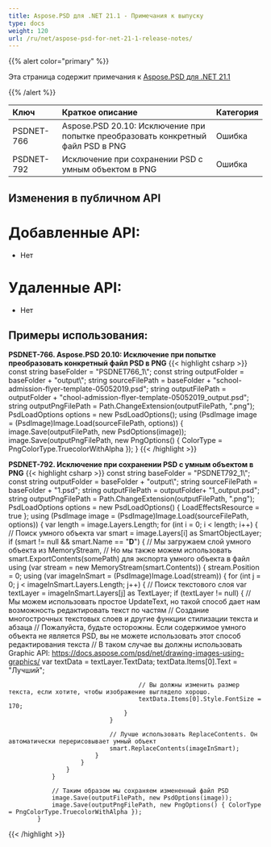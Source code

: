 ```yaml
---
title: Aspose.PSD для .NET 21.1 - Примечания к выпуску
type: docs
weight: 120
url: /ru/net/aspose-psd-for-net-21-1-release-notes/
---
```


{{% alert color="primary" %}} 

Эта страница содержит примечания к [Aspose.PSD для .NET 21.1](https://www.nuget.org/packages/Aspose.PSD/)

{{% /alert %}} 

|**Ключ**|**Краткое описание**|**Категория**|
| :- | :- | :- |
|PSDNET-766|Aspose.PSD 20.10: Исключение при попытке преобразовать конкретный файл PSD в PNG|Ошибка|
|PSDNET-792|Исключение при сохранении PSD с умным объектом в PNG|Ошибка|

## **Изменения в публичном API**
# **Добавленные API:**
- Нет

# **Удаленные API:**
- Нет

## **Примеры использования:**
**PSDNET-766. Aspose.PSD 20.10: Исключение при попытке преобразовать конкретный файл PSD в PNG**
{{< highlight csharp >}}
            const string baseFolder = "PSDNET766_1\\";
            const string outputFolder = baseFolder + "output\\";
            string sourceFilePath = baseFolder + "school-admission-flyer-template-05052019.psd";
            string outputFilePath = outputFolder + "chool-admission-flyer-template-05052019_output.psd";
            string outputPngFilePath = Path.ChangeExtension(outputFilePath, ".png");
            PsdLoadOptions options = new PsdLoadOptions();
            using (PsdImage image = (PsdImage)Image.Load(sourceFilePath, options))
            {
                image.Save(outputFilePath, new PsdOptions(image));
                image.Save(outputPngFilePath, new PngOptions() { ColorType = PngColorType.TruecolorWithAlpha });
            }
{{< /highlight >}}

**PSDNET-792. Исключение при сохранении PSD с умным объектом в PNG**
{{< highlight csharp >}}
            const string baseFolder = "PSDNET792_1\\";
            const string outputFolder = baseFolder + "output\\";
            string sourceFilePath = baseFolder + "1.psd";
            string outputFilePath = outputFolder+ "1_output.psd";
            string outputPngFilePath = Path.ChangeExtension(outputFilePath, ".png");
            PsdLoadOptions options = new PsdLoadOptions() { LoadEffectsResource = true };
            using (PsdImage image = (PsdImage)Image.Load(sourceFilePath, options))
            {
                var length = image.Layers.Length;
                for (int i = 0; i < length; i++)
                {
                    // Поиск умного объекта
                    var smart = image.Layers[i] as SmartObjectLayer;
                    if (smart != null && smart.Name == "__D__")
                    {
                        // Мы загружаем слой умного объекта из MemoryStream,
                        // Но мы также можем использовать smart.ExportContents(somePath) для экспорта умного объекта в файл
                        using (var stream = new MemoryStream(smart.Contents))
                        {
                            stream.Position = 0;
                            using (var imageInSmart = (PsdImage)Image.Load(stream))
                            {
                                for (int j = 0; j < imageInSmart.Layers.Length; j++)
                                {
                                    // Поиск текстового слоя
                                    var textLayer = imageInSmart.Layers[j] as TextLayer;
                                    if (textLayer != null)
                                    {
                                        // Мы можем использовать простое UpdateText, но такой способ дает нам возможность редактировать текст по частям
                                        // Создание многострочных текстовых слоев и другие функции стилизации текста и абзаца
                                        // Пожалуйста, будьте осторожны. Если содержимое умного объекта не является PSD, вы не можете использовать этот способ редактирования текста
                                        // В таком случае вы должны использовать Graphic API: https://docs.aspose.com/psd/net/drawing-images-using-graphics/
                                        var textData = textLayer.TextData;
                                        textData.Items[0].Text = "Лучший";

                                        // Вы должны изменить размер текста, если хотите, чтобы изображение выглядело хорошо.
                                        textData.Items[0].Style.FontSize = 170;
                                    }
                                }

                                // Лучше использовать ReplaceContents. Он автоматически перерисовывает умный объект
                                smart.ReplaceContents(imageInSmart);
                            }
                        }
                    }
                }

                // Таким образом мы сохраняем измененный файл PSD
                image.Save(outputFilePath, new PsdOptions(image));
                image.Save(outputPngFilePath, new PngOptions() { ColorType = PngColorType.TruecolorWithAlpha });
            }
{{< /highlight >}}
